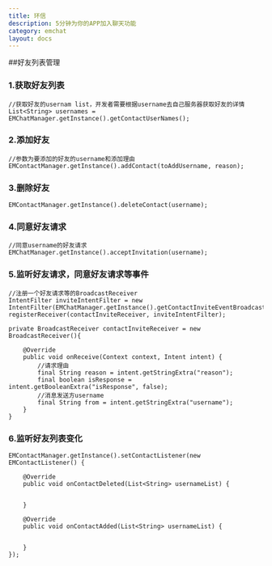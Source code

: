 ```yaml
---
title: 环信
description: 5分钟为你的APP加入聊天功能
category: emchat
layout: docs
---
```


##好友列表管理

### 1.获取好友列表
	//获取好友的usernam list，开发者需要根据username去自己服务器获取好友的详情
	List<String> usernames = EMChatManager.getInstance().getContactUserNames();

### 2.添加好友
	//参数为要添加的好友的username和添加理由
	EMContactManager.getInstance().addContact(toAddUsername, reason);
	
### 3.删除好友
	EMContactManager.getInstance().deleteContact(username);

### 4.同意好友请求
	//同意username的好友请求
	EMChatManager.getInstance().acceptInvitation(username);

### 5.监听好友请求，同意好友请求等事件
	//注册一个好友请求等的BroadcastReceiver
	IntentFilter inviteIntentFilter = new IntentFilter(EMChatManager.getInstance().getContactInviteEventBroadcastAction());
	registerReceiver(contactInviteReceiver, inviteIntentFilter);
	
	private BroadcastReceiver contactInviteReceiver = new BroadcastReceiver(){

		@Override
		public void onReceive(Context context, Intent intent) {
			//请求理由
			final String reason = intent.getStringExtra("reason");
			final boolean isResponse = intent.getBooleanExtra("isResponse", false);
			//消息发送方username
			final String from = intent.getStringExtra("username");
		}
	}

### 6.监听好友列表变化
	EMContactManager.getInstance().setContactListener(new EMContactListener() {
			
		@Override
		public void onContactDeleted(List<String> usernameList) {
			
			
		}
		
		@Override
		public void onContactAdded(List<String> usernameList) {
			
			
		}
	});